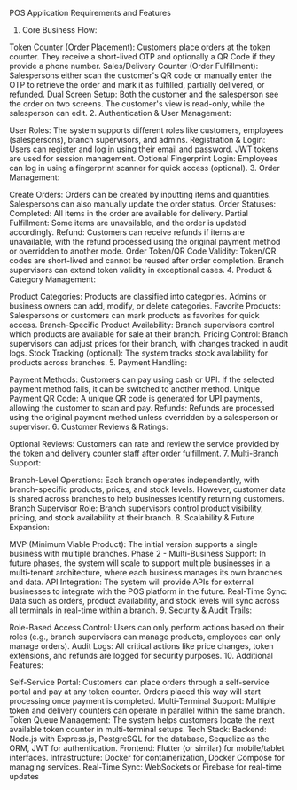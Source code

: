 POS Application Requirements and Features
1. Core Business Flow:

Token Counter (Order Placement): Customers place orders at the token counter. They receive a short-lived OTP and optionally a QR Code if they provide a phone number.
Sales/Delivery Counter (Order Fulfillment): Salespersons either scan the customer's QR code or manually enter the OTP to retrieve the order and mark it as fulfilled, partially delivered, or refunded.
Dual Screen Setup: Both the customer and the salesperson see the order on two screens. The customer's view is read-only, while the salesperson can edit.
2. Authentication & User Management:

User Roles: The system supports different roles like customers, employees (salespersons), branch supervisors, and admins.
Registration & Login: Users can register and log in using their email and password. JWT tokens are used for session management.
Optional Fingerprint Login: Employees can log in using a fingerprint scanner for quick access (optional).
3. Order Management:

Create Orders: Orders can be created by inputting items and quantities. Salespersons can also manually update the order status.
Order Statuses:
Completed: All items in the order are available for delivery.
Partial Fulfillment: Some items are unavailable, and the order is updated accordingly.
Refund: Customers can receive refunds if items are unavailable, with the refund processed using the original payment method or overridden to another mode.
Order Token/QR Code Validity: Token/QR codes are short-lived and cannot be reused after order completion. Branch supervisors can extend token validity in exceptional cases.
4. Product & Category Management:

Product Categories: Products are classified into categories. Admins or business owners can add, modify, or delete categories.
Favorite Products: Salespersons or customers can mark products as favorites for quick access.
Branch-Specific Product Availability: Branch supervisors control which products are available for sale at their branch.
Pricing Control: Branch supervisors can adjust prices for their branch, with changes tracked in audit logs.
Stock Tracking (optional): The system tracks stock availability for products across branches.
5. Payment Handling:

Payment Methods: Customers can pay using cash or UPI. If the selected payment method fails, it can be switched to another method.
Unique Payment QR Code: A unique QR code is generated for UPI payments, allowing the customer to scan and pay.
Refunds: Refunds are processed using the original payment method unless overridden by a salesperson or supervisor.
6. Customer Reviews & Ratings:

Optional Reviews: Customers can rate and review the service provided by the token and delivery counter staff after order fulfillment.
7. Multi-Branch Support:

Branch-Level Operations: Each branch operates independently, with branch-specific products, prices, and stock levels. However, customer data is shared across branches to help businesses identify returning customers.
Branch Supervisor Role: Branch supervisors control product visibility, pricing, and stock availability at their branch.
8. Scalability & Future Expansion:

MVP (Minimum Viable Product): The initial version supports a single business with multiple branches.
Phase 2 - Multi-Business Support: In future phases, the system will scale to support multiple businesses in a multi-tenant architecture, where each business manages its own branches and data.
API Integration: The system will provide APIs for external businesses to integrate with the POS platform in the future.
Real-Time Sync: Data such as orders, product availability, and stock levels will sync across all terminals in real-time within a branch.
9. Security & Audit Trails:

Role-Based Access Control: Users can only perform actions based on their roles (e.g., branch supervisors can manage products, employees can only manage orders).
Audit Logs: All critical actions like price changes, token extensions, and refunds are logged for security purposes.
10. Additional Features:

Self-Service Portal: Customers can place orders through a self-service portal and pay at any token counter. Orders placed this way will start processing once payment is completed.
Multi-Terminal Support: Multiple token and delivery counters can operate in parallel within the same branch.
Token Queue Management: The system helps customers locate the next available token counter in multi-terminal setups.
Tech Stack:
Backend: Node.js with Express.js, PostgreSQL for the database, Sequelize as the ORM, JWT for authentication.
Frontend: Flutter (or similar) for mobile/tablet interfaces.
Infrastructure: Docker for containerization, Docker Compose for managing services.
Real-Time Sync: WebSockets or Firebase for real-time updates